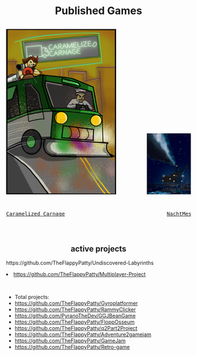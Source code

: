   <link rel="stylesheet" href="styles.css">
<h1 style="text-align:center";>Published Games</h1>

 <pre><p style="text-align:center";><img src="DgN2Qi.png" width="300"/>          <img src="0C+4eS.png" width="300"/></p></pre>
<pre><p style="text-align:center";><a href="https://aieseattle.itch.io/western-robots-associated";>Caramelized Carnage</a>                                 <a href="https://aieseattle.itch.io/squid";>NachtMesser</a></p></pre>

<br>

<h2 style="text-align:center";>active projects</h2>
<p style="text-align:center>

-  https://github.com/TheFlappyPatty/Undiscovered-Labyrinths
-  https://github.com/TheFlappyPatty/Multiplayer-Project

</p>
  
<br>

-  Total projects:
-  https://github.com/TheFlappyPatty/Gyroplatformer
-  https://github.com/TheFlappyPatty/RammyClicker
-  https://github.com/PyranoTheDev/GGJBeanGame
-  https://github.com/TheFlappyPatty/FloppOsseum
-  https://github.com/TheFlappyPatty/q2Part2Project
-  https://github.com/TheFlappyPatty/Adventure2gamejam
-  https://github.com/TheFlappyPatty/GameJam
-  https://github.com/TheFlappyPatty/Retro-game





